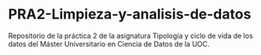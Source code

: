 # PRA2-Limpieza-y-analisis-de-datos
Repositorio de la práctica 2 de la asignatura Tipología y ciclo de vida de los datos del Máster Universitario en Ciencia de Datos de la UOC.

